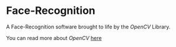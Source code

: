 # Face-Recognition

A Face-Recognition software brought to life by the *OpenCV* Library. 

You can read more about *OpenCV* [here](https://opencv.org/)
